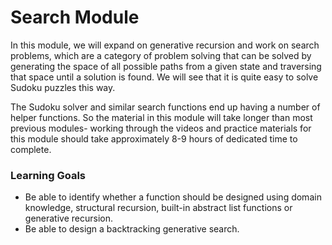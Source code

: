 # Search Module

In this module, we will expand on generative recursion and work on search problems, which are a category of problem solving that can be solved by generating the space of all possible paths from a given state and traversing that space until a solution is found. We will see that it is quite easy to solve Sudoku puzzles this way.

The Sudoku solver and similar search functions end up having a number of helper functions. So the material in this module will take longer than most previous modules- working through the videos and practice materials for this module should take approximately 8-9 hours of dedicated time to complete.

### Learning Goals

- Be able to identify whether a function should be designed using domain knowledge, structural recursion, built-in abstract list functions or generative recursion.
- Be able to design a backtracking generative search.